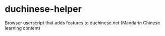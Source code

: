 # duchinese-helper
Browser userscript that adds features to duchinese.net (Mandarin Chinese learning content)
